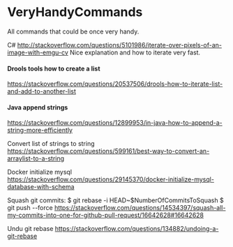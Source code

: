 # VeryHandyCommands
All commands that could be once very handy.

C#
http://stackoverflow.com/questions/5101986/iterate-over-pixels-of-an-image-with-emgu-cv
Nice explanation and how to iterate very fast.

#### Drools tools how to create a list
https://stackoverflow.com/questions/20537506/drools-how-to-iterate-list-and-add-to-another-list

#### Java append strings
https://stackoverflow.com/questions/12899953/in-java-how-to-append-a-string-more-efficiently

Convert list of strings to string
https://stackoverflow.com/questions/599161/best-way-to-convert-an-arraylist-to-a-string

Docker initialize mysql
https://stackoverflow.com/questions/29145370/docker-initialize-mysql-database-with-schema

Squash git commits:
$ git rebase -i HEAD~$NumberOfCommitsToSquash
$ git push --force
https://stackoverflow.com/questions/14534397/squash-all-my-commits-into-one-for-github-pull-request/16642628#16642628

Undu git rebase
https://stackoverflow.com/questions/134882/undoing-a-git-rebase
